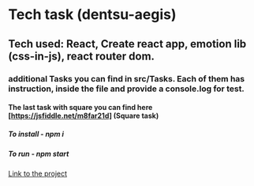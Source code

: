 # Tech task (dentsu-aegis) 

## Tech used: React, Create react app, emotion lib (css-in-js), react router dom.

### additional Tasks you can find in src/Tasks. Each of them has instruction, inside the file and provide a console.log for test.

#### The last task with square you can find here [https://jsfiddle.net/m8far21d] (Square task)

##### To install - npm i

##### To run - npm start

[Link to the project](https://rainspistols.github.io/test--dentsu-aegis/)
